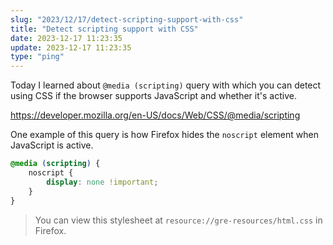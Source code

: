 ```yaml
---
slug: "2023/12/17/detect-scripting-support-with-css"
title: "Detect scripting support with CSS"
date: 2023-12-17 11:23:35
update: 2023-12-17 11:23:35
type: "ping"
---
```


Today I learned about `@media (scripting)` query with which you can detect using CSS if the browser supports JavaScript and whether it's active.

<https://developer.mozilla.org/en-US/docs/Web/CSS/@media/scripting>

One example of this query is how Firefox hides the `noscript` element when JavaScript is active.

```css
@media (scripting) {
	noscript {
		display: none !important;
	}
}
```

> You can view this stylesheet at `resource://gre-resources/html.css` in Firefox.

